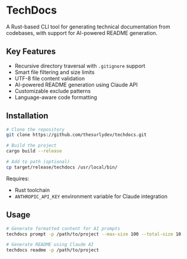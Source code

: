 # TechDocs

A Rust-based CLI tool for generating technical documentation from codebases, with support for AI-powered README generation.

## Key Features

- Recursive directory traversal with `.gitignore` support
- Smart file filtering and size limits
- UTF-8 file content validation
- AI-powered README generation using Claude API
- Customizable exclude patterns
- Language-aware code formatting

## Installation

```bash
# Clone the repository
git clone https://github.com/thesurlydev/techdocs.git

# Build the project
cargo build --release

# Add to path (optional)
cp target/release/techdocs /usr/local/bin/
```

Requires:
- Rust toolchain
- `ANTHROPIC_API_KEY` environment variable for Claude integration

## Usage

```bash
# Generate formatted content for AI prompts
techdocs prompt -p /path/to/project --max-size 100 --total-size 10

# Generate README using Claude AI
techdocs readme -p /path/to/project
```

